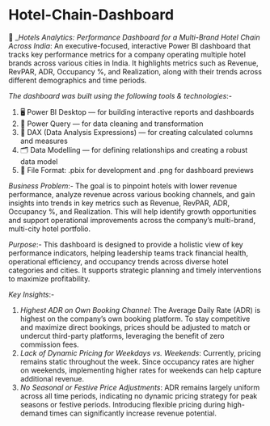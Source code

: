 # Hotel-Chain-Dashboard

🏨 __Hotels Analytics: Performance Dashboard for a Multi-Brand Hotel Chain Across India_: 
An executive-focused, interactive Power BI dashboard that tracks key performance metrics for a company operating multiple hotel brands across various cities in India. It highlights metrics such as Revenue, RevPAR, ADR, Occupancy %, and Realization, along with their trends across different demographics and time periods.

_The dashboard was built using the following tools & technologies_:-
1. 🖥️ Power BI Desktop — for building interactive reports and dashboards
2. 🔄 Power Query — for data cleaning and transformation
3. 🧮 DAX (Data Analysis Expressions) — for creating calculated columns and measures
4. 🗂️ Data Modelling — for defining relationships and creating a robust data model
5. 📄 File Format: .pbix for development and .png for dashboard previews 

_Business Problem_:- The goal is to pinpoint hotels with lower revenue performance, analyze revenue across various booking channels, and gain insights into trends in key metrics such as Revenue, RevPAR, ADR, Occupancy %, and Realization. This will help identify growth opportunities and support operational improvements across the company’s multi-brand, multi-city hotel portfolio.

_Purpose_:- This dashboard is designed to provide a holistic view of key performance indicators, helping leadership teams track financial health, operational efficiency, and occupancy trends across diverse hotel categories and cities. It supports strategic planning and timely interventions to maximize profitability.

_Key Insights_:-
1. _Highest ADR on Own Booking Channel_: The Average Daily Rate (ADR) is highest on the company’s own booking platform. To stay competitive and maximize direct bookings, prices should be adjusted to match or undercut third-party platforms, leveraging the benefit of zero commission fees.
2. _Lack of Dynamic Pricing for Weekdays vs. Weekends_: Currently, pricing remains static throughout the week. Since occupancy rates are higher on weekends, implementing higher rates for weekends can help capture additional revenue.
3. _No Seasonal or Festive Price Adjustments_: ADR remains largely uniform across all time periods, indicating no dynamic pricing strategy for peak seasons or festive periods. Introducing flexible pricing during high-demand times can significantly increase revenue potential.










 
